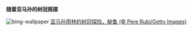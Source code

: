 
**随着亚马孙的树冠摇摆**

![bing-wallpaper](https://www.bing.com/th?id=OHR.CanopyPeru_ZH-CN5659581553_1920x1080.jpg)
[亚马孙雨林的树冠探险，秘鲁 (© Pere Rubi/Getty Images)](https://www.bing.com/search?q=%E5%9D%A6%E5%8D%9A%E5%B8%95%E5%A1%94%E5%9B%BD%E5%AE%B6%E4%BF%9D%E6%8A%A4%E5%8C%BA&amp;form=hpcapt&amp;mkt=zh-cn)
  